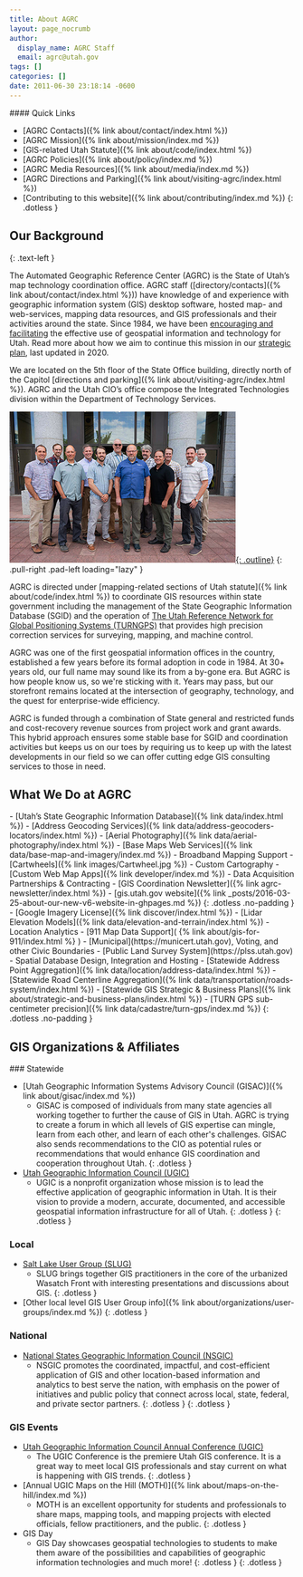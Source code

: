 ```yaml
---
title: About AGRC
layout: page_nocrumb
author:
  display_name: AGRC Staff
  email: agrc@utah.gov
tags: []
categories: []
date: 2011-06-30 23:18:14 -0600
---
```

<div class="pull-right" markdown="1">
#### Quick Links

- [AGRC Contacts]({% link about/contact/index.html %})
- [AGRC Mission]({% link about/mission/index.md %})
- [GIS-related Utah Statute]({% link about/code/index.html %})
- [AGRC Policies]({% link about/policy/index.md %})
- [AGRC Media Resources]({% link about/media/index.md %})
- [AGRC Directions and Parking]({% link about/visiting-agrc/index.html %})
- [Contributing to this website]({% link about/contributing/index.md %})
{: .dotless }
</div>

## Our Background
{: .text-left }

The Automated Geographic Reference Center (AGRC) is the State of Utah’s map technology coordination office. AGRC staff ([directory/contacts]({% link about/contact/index.html %})) have knowledge of and experience with geographic information system (GIS) desktop software, hosted map- and web-services, mapping data resources, and GIS professionals and their activities around the state. Since 1984, we have been [encouraging and facilitating](https://storymaps.arcgis.com/stories/8be2e6de2abf442eb72f5faa8a32dd2b) the effective use of geospatial information and technology for Utah. Read more about how we aim to continue this mission in our [strategic plan](https://drive.google.com/a/utah.gov/uc?id=1fMCCpjSbjKrHBIPuMiagakcmBBD61F9d&export=download), last updated in 2020.

We are located on the 5th floor of the State Office building, directly north of the Capitol [directions and parking]({% link about/visiting-agrc/index.html %}). AGRC and the Utah CIO’s office compose the Integrated Technologies division within the Department of Technology Services.

[![AGRC staff photo](./AGRC_Staff_2019_small.png){: .outline}](./AGRC_Staff_2019.png)
{: .pull-right .pad-left loading="lazy" }

AGRC is directed under [mapping-related sections of Utah statute]({% link about/code/index.html %}) to coordinate GIS resources within state government including the management of the State Geographic Information Database (SGID) and the operation of [The Utah Reference Network for Global Positioning Systems (TURNGPS)](http://turngps.utah.gov) that provides high precision correction services for surveying, mapping, and machine control.

AGRC was one of the first geospatial information offices in the country, established a few years before its formal adoption in code in 1984. At 30+ years old, our full name may sound like its from a by-gone era. But AGRC is how people know us, so we're sticking with it. Years may pass, but our storefront remains located at the intersection of geography, technology, and the quest for enterprise-wide efficiency.

AGRC is funded through a combination of State general and restricted funds and cost-recovery revenue sources from project work and grant awards. This hybrid approach ensures some stable base for SGID and coordination activities but keeps us on our toes by requiring us to keep up with the latest developments in our field so we can offer cutting edge GIS consulting services to those in need.

## What We Do at AGRC

<div class="grid" markdown="1">
  <div class="grid__col grid__col--1-of-2" markdown="1">
- [Utah’s State Geographic Information Database]({% link data/index.html %})
- [Address Geocoding Services]({% link data/address-geocoders-locators/index.html %})
- [Aerial Photography]({% link data/aerial-photography/index.html %})
- [Base Maps Web Services]({% link data/base-map-and-imagery/index.md %})
- Broadband Mapping Support
- [Cartwheels]({% link images/Cartwheel.jpg %})
- Custom Cartography
- [Custom Web Map Apps]({% link developer/index.md %})
- Data Acquisition Partnerships & Contracting
- [GIS Coordination Newsletter]({% link agrc-newsletter/index.html %})
- [gis.utah.gov website]({% link _posts/2016-03-25-about-our-new-v6-website-in-ghpages.md %})
{: .dotless .no-padding }
</div>
<div class="grid__col grid__col--1-of-2" markdown="1">
- [Google Imagery License]({% link discover/index.html %})
- [Lidar Elevation Models]({% link data/elevation-and-terrain/index.html %})
- Location Analytics
- [911 Map Data Support]( {% link about/gis-for-911/index.html %} )
- [Municipal](https://municert.utah.gov), Voting, and other Civic Boundaries
- [Public Land Survey System](https://plss.utah.gov)
- Spatial Database Design, Integration and Hosting
- [Statewide Address Point Aggregation]({% link data/location/address-data/index.html %})
- [Statewide Road Centerline Aggregation]({% link data/transportation/roads-system/index.html %})
- [Statewide GIS Strategic & Business Plans]({% link about/strategic-and-business-plans/index.html %})
- [TURN GPS sub-centimeter precision]({% link data/cadastre/turn-gps/index.md %})
{: .dotless .no-padding }
</div>

## GIS Organizations & Affiliates

<div class="grid" markdown="1">
  <div class="grid__col grid__col--1-of-1" markdown="1">
### Statewide

- [Utah Geographic Information Systems Advisory Council (GISAC)]({% link about/gisac/index.md %})
  - GISAC is composed of individuals from many state agencies all working together to further the cause of GIS in Utah. AGRC is trying to create a forum in which all levels of GIS expertise can mingle, learn from each other, and learn of each other's challenges. GISAC also sends recommendations to the CIO as potential rules or recommendations that would enhance GIS coordination and cooperation throughout Utah.
  {: .dotless }
- [Utah Geographic Information Council (UGIC)](https://ugic.org)
  - UGIC is a nonprofit organization whose mission is to lead the effective application of geographic information in Utah. It is their vision to provide a modern, accurate, documented, and accessible geospatial information infrastructure for all of Utah.
  {: .dotless }
{: .dotless }
  </div>
  <div class="grid__col grid__col--1-of-2" markdown="1">
### Local

- [Salt Lake User Group (SLUG)](http://www.slug-gis.info/)
  - SLUG brings together GIS practitioners in the core of the urbanized Wasatch Front with interesting presentations and discussions about GIS.
  {: .dotless }
- [Other local level GIS User Group info]({% link about/organizations/user-groups/index.md %})
{: .dotless }
  </div>
  <div class="grid__col grid__col--1-of-2" markdown="1">
### National

- [National States Geographic Information Council (NSGIC)](https://nsgic.org)
  - NSGIC promotes the coordinated, impactful, and cost-efficient application of GIS and other location-based information and analytics to best serve the nation, with emphasis on the power of initiatives and public policy that connect across local, state, federal, and private sector partners.
  {: .dotless }
{: .dotless }
  </div>
</div>

### GIS Events

- [Utah Geographic Information Council Annual Conference (UGIC)](https://ugic.org)
  - The UGIC Conference is the premiere Utah GIS conference. It is a great way to meet local GIS professionals and stay current on what is happening with GIS trends.
  {: .dotless }
- [Annual UGIC Maps on the Hill (MOTH)]({% link about/maps-on-the-hill/index.md %})
  - MOTH is an excellent opportunity for students and professionals to share maps, mapping tools, and mapping projects with elected officials, fellow practitioners, and the public.
  {: .dotless }
- GIS Day
  - GIS Day showcases geospatial technologies to students to make them aware of the possibilities and capabilities of geographic information technologies and much more!
  {: .dotless }
{: .dotless }
